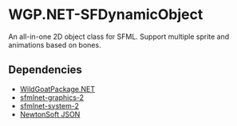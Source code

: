 # WGP.NET-SFDynamicObject

An all-in-one 2D object class for SFML. Support multiple sprite and animations based on bones.

## Dependencies

* [WildGoatPackage.NET](https://github.com/WildGoat07/WildGoatPackage.NET)
* [sfmlnet-graphics-2](https://www.sfml-dev.org/download/sfml.net/)
* [sfmlnet-system-2](https://www.sfml-dev.org/download/sfml.net/)
* [NewtonSoft JSON](https://www.newtonsoft.com/json)
